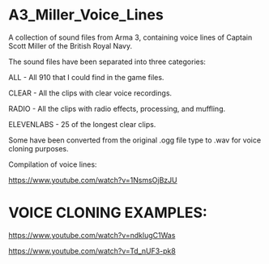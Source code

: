 # A3_Miller_Voice_Lines
A collection of sound files from Arma 3, containing voice lines of Captain Scott Miller of the British Royal Navy. 

The sound files have been separated into three categories:

ALL - All 910 that I could find in the game files.

CLEAR - All the clips with clear voice recordings.

RADIO - All the clips with radio effects, processing, and muffling.

ELEVENLABS - 25 of the longest clear clips.

Some have been converted from the original .ogg file type to .wav for voice cloning purposes.

Compilation of voice lines: 

https://www.youtube.com/watch?v=1NsmsOjBzJU

# VOICE CLONING EXAMPLES:

https://www.youtube.com/watch?v=ndklugC1Was

https://www.youtube.com/watch?v=Td_nUF3-pk8
